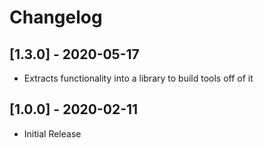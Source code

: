 # Changelog

## [1.3.0] - 2020-05-17

* Extracts functionality into a library to build tools off of it

## [1.0.0] - 2020-02-11

* Initial Release
